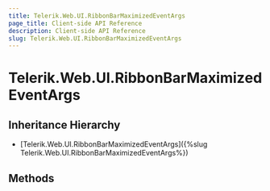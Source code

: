 ```yaml
---
title: Telerik.Web.UI.RibbonBarMaximizedEventArgs
page_title: Client-side API Reference
description: Client-side API Reference
slug: Telerik.Web.UI.RibbonBarMaximizedEventArgs
---
```


# Telerik.Web.UI.RibbonBarMaximizеdEventArgs

## Inheritance Hierarchy

* [Telerik.Web.UI.RibbonBarMaximizеdEventArgs]({%slug Telerik.Web.UI.RibbonBarMaximizеdEventArgs%})

## Methods
